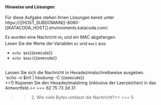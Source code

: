 #### Hinweise und Lösungen
Für diese Aufgabe stehen Ihnen Lösungen bereit unter https://[[HOST_SUBDOMAIN]]-8080-[[KATACODA_HOST]].environments.katacoda.com/.

Es wurden eine Nachricht m<sub>1</sub> und ein MAC abgefangen.<br>
Lesen Sie die Werte der Variablen `m1` und `mac1` aus:
- `echo $m1`{{execute}}
- `echo $mac1`{{execute}}

<br>
Lassen Sie sich die Nachricht in Hexadezimalschreibweise ausgeben.<br>
`echo -n $m1 | hexdump -C`{{execute}}
<br>
>>1) Kopieren Sie den Hexadezimalstring (inklusive der Leerzeichen) in das Antwortfeld.<< 
=== 62 75 73 3d 31

>>2) Wie viele Bytes umfasst die Nachricht?<<
=== 5